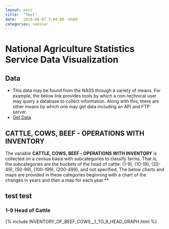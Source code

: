 ```yaml
---
layout: post
title:  "Test"
date:   2019-08-07 3:44:00 -0500
categories: seminar
---
```


# National Agriculture Statistics Service Data Visualization 

## Data
- This data may be found from the NASS through a variety of means. For example, the below link provides tools by which a non-technical user may query a database to collect information. Along with this, there are other means by which one may get data including an API and FTP server.
- [Get Data](https://quickstats.nass.usda.gov/)

  
## CATTLE, COWS, BEEF - OPERATIONS WITH INVENTORY
The variable **CATTLE, COWS, BEEF - OPERATIONS WITH INVENTORY** is collected on a census basis with subcategories to classify farms. That is, the subcategories are the buckets of the head of cattle: (1-9), (10-19), (20-49), (50-99), (100-199), (200-499), and not specified. The below charts and maps are provided in these categories beginning with a chart of the changes in years and then a map for each year.**


test test
---
### 1-9 Head of Cattle
{% include INVENTORY_OF_BEEF_COWS__1_TO_9_HEAD_GRAPH.html %}
